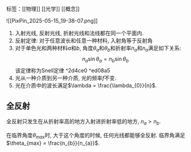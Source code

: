 标签：[[物理]] [[光学]] [[概念]]

![[PixPin_2025-05-15_19-38-07.png]]
1. 入射光线, 反射光线, 折射光线和法线都在同一个平面内. 
2. 反射定律: 对于任意波长和任意一种材料, 入射角等于反射角
3. 对于单色光和两种材料$a$和$b$, 角度$\theta_{a}$和$\theta_{b}$和折射率$n_{a}$和$n_{a}$满足如下关系: 
$$
n_{a}\sin\theta_{a} = n_{b}\sin\theta_{b}
$$
	该定律称为Snell定律 ^2d4ce0 ^ed08a5
4. 光从一种介质到另一种介质, 光的频率$f$不变. 
5. 光在介质中的波长满足$\lambda = \frac{\lambda_{0}}{n}$. 

## 全反射

全反射只发生在从折射率高的地方入射进折射率低的地方, $n_{a}>n_{b}$. 

在临界角度$\theta_{max}$时, 大于这个角度的时候, 任何光线都能够全反射. 临界角满足$\theta_{max} = \frac{n_{b}}{n_{a}}$. 